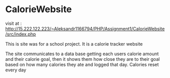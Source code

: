 ﻿# CalorieWebsite
visit at : http://15.222.122.223/~Aleksandr1166794/PHP/Assignment1/CalorieWebsite/src/index.php

This is site was for a school project. It is a calorie tracker website

The site communicates to a data base getting each users calorie amount and their calorie goal, then it shows them how close they are to their goal based on how many calories they ate and logged that day. Calories reset every day
